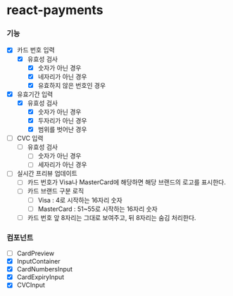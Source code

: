 # react-payments
### 기능
- [x] 카드 번호 입력
    - [x] 유효성 검사
        - [x] 숫자가 아닌 경우
        - [x] 네자리가 아닌 경우
        - [x] 유효하지 않은 번호인 경우
- [x] 유효기간 입력
    - [x] 유효성 검사
        - [x] 숫자가 아닌 경우
        - [x] 두자리가 아닌 경우
        - [x] 범위를 벗어난 경우
- [ ] CVC 입력
    - [ ] 유효성 검사
        - [ ] 숫자가 아닌 경우
        - [ ] 세자리가 아닌 경우
- [ ] 실시간 프리뷰 업데이트
    - [ ] 카드 번호가 Visa나 MasterCard에 해당하면 해당 브랜드의 로고를 표시한다.
    - [ ] 카드 브랜드 구분 로직
      - [ ] Visa : 4로 시작하는 16자리 숫자
      - [ ] MasterCard : 51~55로 시작하는 16자리 숫자
    - [ ] 카드 번호 앞 8자리는 그대로 보여주고, 뒤 8자리는 숨김 처리한다.

### 컴포넌트
- [ ] CardPreview
- [x] InputContainer
- [x] CardNumbersInput
- [x] CardExpiryInput
- [x] CVCInput